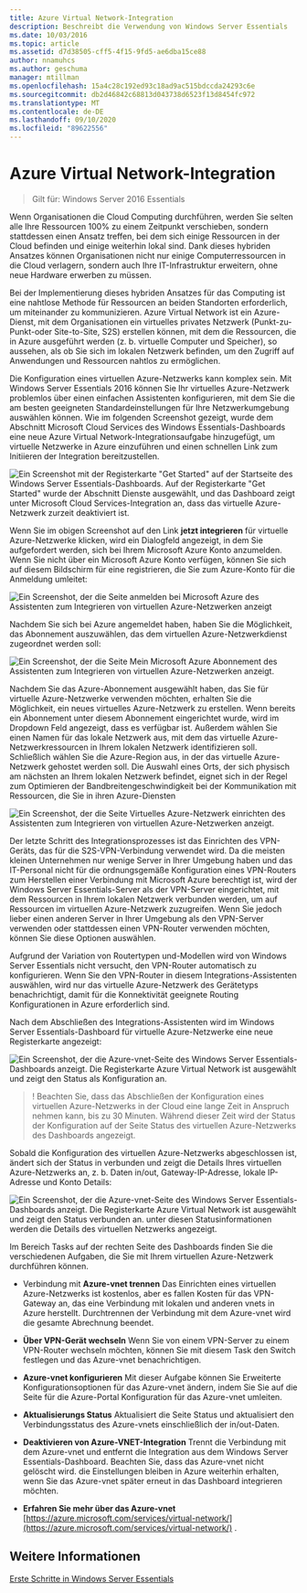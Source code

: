 ```yaml
---
title: Azure Virtual Network-Integration
description: Beschreibt die Verwendung von Windows Server Essentials
ms.date: 10/03/2016
ms.topic: article
ms.assetid: d7d38505-cff5-4f15-9fd5-ae6dba15ce88
author: nnamuhcs
ms.author: geschuma
manager: mtillman
ms.openlocfilehash: 15a4c28c192ed93c18ad9ac515bdccda24293c6e
ms.sourcegitcommit: db2d46842c68813d043738d6523f13d8454fc972
ms.translationtype: MT
ms.contentlocale: de-DE
ms.lasthandoff: 09/10/2020
ms.locfileid: "89622556"
---
```

# <a name="azure-virtual-network-integration"></a>Azure Virtual Network-Integration

>Gilt für: Windows Server 2016 Essentials

Wenn Organisationen die Cloud Computing durchführen, werden Sie selten alle Ihre Ressourcen 100% zu einem Zeitpunkt verschieben, sondern stattdessen einen Ansatz treffen, bei dem sich einige Ressourcen in der Cloud befinden und einige weiterhin lokal sind. Dank dieses hybriden Ansatzes können Organisationen nicht nur einige Computerressourcen in die Cloud verlagern, sondern auch Ihre IT-Infrastruktur erweitern, ohne neue Hardware erwerben zu müssen.

Bei der Implementierung dieses hybriden Ansatzes für das Computing ist eine nahtlose Methode für Ressourcen an beiden Standorten erforderlich, um miteinander zu kommunizieren. Azure Virtual Network ist ein Azure-Dienst, mit dem Organisationen ein virtuelles privates Netzwerk (Punkt-zu-Punkt-oder Site-to-Site, S2S) erstellen können, mit dem die Ressourcen, die in Azure ausgeführt werden (z. b. virtuelle Computer und Speicher), so aussehen, als ob Sie sich im lokalen Netzwerk befinden, um den Zugriff auf Anwendungen und Ressourcen nahtlos zu ermöglichen.

Die Konfiguration eines virtuellen Azure-Netzwerks kann komplex sein. Mit Windows Server Essentials 2016 können Sie Ihr virtuelles Azure-Netzwerk problemlos über einen einfachen Assistenten konfigurieren, mit dem Sie die am besten geeigneten Standardeinstellungen für Ihre Netzwerkumgebung auswählen können. Wie im folgenden Screenshot gezeigt, wurde dem Abschnitt Microsoft Cloud Services des Windows Essentials-Dashboards eine neue Azure Virtual Network-Integrationsaufgabe hinzugefügt, um virtuelle Netzwerke in Azure einzuführen und einen schnellen Link zum Initiieren der Integration bereitzustellen.

![Ein Screenshot mit der Registerkarte "Get Started" auf der Startseite des Windows Server Essentials-Dashboards. Auf der Registerkarte "Get Started" wurde der Abschnitt Dienste ausgewählt, und das Dashboard zeigt unter Microsoft Cloud Services-Integration an, dass das virtuelle Azure-Netzwerk zurzeit deaktiviert ist.](media/azure-virtual-network-1.PNG)

Wenn Sie im obigen Screenshot auf den Link **jetzt integrieren** für virtuelle Azure-Netzwerke klicken, wird ein Dialogfeld angezeigt, in dem Sie aufgefordert werden, sich bei Ihrem Microsoft Azure Konto anzumelden. Wenn Sie nicht über ein Microsoft Azure Konto verfügen, können Sie sich auf diesem Bildschirm für eine registrieren, die Sie zum Azure-Konto für die Anmeldung umleitet:

![Ein Screenshot, der die Seite anmelden bei Microsoft Azure des Assistenten zum Integrieren von virtuellen Azure-Netzwerken anzeigt](media/azure-virtual-network-2.PNG)

Nachdem Sie sich bei Azure angemeldet haben, haben Sie die Möglichkeit, das Abonnement auszuwählen, das dem virtuellen Azure-Netzwerkdienst zugeordnet werden soll:

![Ein Screenshot, der die Seite Mein Microsoft Azure Abonnement des Assistenten zum Integrieren von virtuellen Azure-Netzwerken anzeigt.](media/azure-virtual-network-3.PNG)

Nachdem Sie das Azure-Abonnement ausgewählt haben, das Sie für virtuelle Azure-Netzwerke verwenden möchten, erhalten Sie die Möglichkeit, ein neues virtuelles Azure-Netzwerk zu erstellen. Wenn bereits ein Abonnement unter diesem Abonnement eingerichtet wurde, wird im Dropdown Feld angezeigt, dass es verfügbar ist. Außerdem wählen Sie einen Namen für das lokale Netzwerk aus, mit dem das virtuelle Azure-Netzwerkressourcen in Ihrem lokalen Netzwerk identifizieren soll. Schließlich wählen Sie die Azure-Region aus, in der das virtuelle Azure-Netzwerk gehostet werden soll. Die Auswahl eines Orts, der sich physisch am nächsten an Ihrem lokalen Netzwerk befindet, eignet sich in der Regel zum Optimieren der Bandbreitengeschwindigkeit bei der Kommunikation mit Ressourcen, die Sie in ihren Azure-Diensten

![Ein Screenshot, der die Seite Virtuelles Azure-Netzwerk einrichten des Assistenten zum Integrieren von virtuellen Azure-Netzwerken anzeigt.](media/azure-virtual-network-4.PNG)

Der letzte Schritt des Integrationsprozesses ist das Einrichten des VPN-Geräts, das für die S2S-VPN-Verbindung verwendet wird. Da die meisten kleinen Unternehmen nur wenige Server in Ihrer Umgebung haben und das IT-Personal nicht für die ordnungsgemäße Konfiguration eines VPN-Routers zum Herstellen einer Verbindung mit Microsoft Azure berechtigt ist, wird der Windows Server Essentials-Server als der VPN-Server eingerichtet, mit dem Ressourcen in Ihrem lokalen Netzwerk verbunden werden, um auf Ressourcen im virtuellen Azure-Netzwerk zuzugreifen. Wenn Sie jedoch lieber einen anderen Server in Ihrer Umgebung als den VPN-Server verwenden oder stattdessen einen VPN-Router verwenden möchten, können Sie diese Optionen auswählen.

Aufgrund der Variation von Routertypen und-Modellen wird von Windows Server Essentials nicht versucht, den VPN-Router automatisch zu konfigurieren. Wenn Sie den VPN-Router in diesem Integrations-Assistenten auswählen, wird nur das virtuelle Azure-Netzwerk des Gerätetyps benachrichtigt, damit für die Konnektivität geeignete Routing Konfigurationen in Azure erforderlich sind.

Nach dem Abschließen des Integrations-Assistenten wird im Windows Server Essentials-Dashboard für virtuelle Azure-Netzwerke eine neue Registerkarte angezeigt:

![Ein Screenshot, der die Azure-vnet-Seite des Windows Server Essentials-Dashboards anzeigt. Die Registerkarte Azure Virtual Network ist ausgewählt und zeigt den Status als Konfiguration an.](media/azure-virtual-network-5.PNG)

>! Beachten Sie, dass das Abschließen der Konfiguration eines virtuellen Azure-Netzwerks in der Cloud eine lange Zeit in Anspruch nehmen kann, bis zu 30 Minuten. Während dieser Zeit wird der Status der Konfiguration auf der Seite Status des virtuellen Azure-Netzwerks des Dashboards angezeigt.

Sobald die Konfiguration des virtuellen Azure-Netzwerks abgeschlossen ist, ändert sich der Status in verbunden und zeigt die Details Ihres virtuellen Azure-Netzwerks an, z. b. Daten in/out, Gateway-IP-Adresse, lokale IP-Adresse und Konto Details:

![Ein Screenshot, der die Azure-vnet-Seite des Windows Server Essentials-Dashboards anzeigt. Die Registerkarte Azure Virtual Network ist ausgewählt und zeigt den Status verbunden an. unter diesen Statusinformationen werden die Details des virtuellen Netzwerks angezeigt.](media/azure-virtual-network-6.PNG)

Im Bereich Tasks auf der rechten Seite des Dashboards finden Sie die verschiedenen Aufgaben, die Sie mit Ihrem virtuellen Azure-Netzwerk durchführen können.

-   Verbindung mit **Azure-vnet trennen** Das Einrichten eines virtuellen Azure-Netzwerks ist kostenlos, aber es fallen Kosten für das VPN-Gateway an, das eine Verbindung mit lokalen und anderen vnets in Azure herstellt. Durchtrennen der Verbindung mit dem Azure-vnet wird die gesamte Abrechnung beendet.

-   **Über VPN-Gerät wechseln** Wenn Sie von einem VPN-Server zu einem VPN-Router wechseln möchten, können Sie mit diesem Task den Switch festlegen und das Azure-vnet benachrichtigen.

-   **Azure-vnet konfigurieren** Mit dieser Aufgabe können Sie Erweiterte Konfigurationsoptionen für das Azure-vnet ändern, indem Sie Sie auf die Seite für die Azure-Portal Konfiguration für das Azure-vnet umleiten.

-   **Aktualisierungs Status** Aktualisiert die Seite Status und aktualisiert den Verbindungsstatus des Azure-vnets einschließlich der in/out-Daten.

-   **Deaktivieren von Azure-VNET-Integration** Trennt die Verbindung mit dem Azure-vnet und entfernt die Integration aus dem Windows Server Essentials-Dashboard. Beachten Sie, dass das Azure-vnet nicht gelöscht wird. die Einstellungen bleiben in Azure weiterhin erhalten, wenn Sie das Azure-vnet später erneut in das Dashboard integrieren möchten.

-   **Erfahren Sie mehr über das Azure-vnet** [https://azure.microsoft.com/services/virtual-network/](https://azure.microsoft.com/services/virtual-network/) .

<a name="see-also"></a>Weitere Informationen
--------
[Erste Schritte in Windows Server Essentials](get-started.md)
